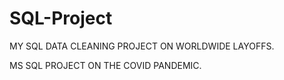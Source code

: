 # SQL-Project
MY SQL DATA CLEANING PROJECT ON WORLDWIDE LAYOFFS.

MS SQL PROJECT ON THE COVID PANDEMIC.
